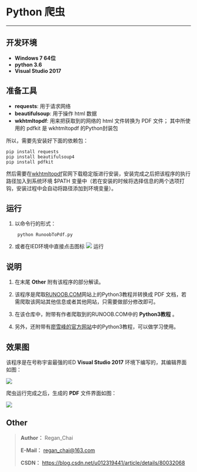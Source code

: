 # Python 爬虫
-------------------------------------------------------------
## 开发环境
  - **Windows 7 64位**
  - **python 3.6**
  - **Visual Studio 2017**


## 准备工具

- **requests**: 用于请求网络
- **beautifulsoup**: 用于操作 html 数据
- **wkhtmltopdf**: 用来把获取到的网络的 html 文件转换为 PDF 文件； 其中所使用的 pdfkit 是 wkhtmltopdf 的Python封装包


所以，需要先安装好下面的依赖包：


    pip install requests
    pip install beautifulsoup4
    pip install pdfkit

然后需要在[wkhtmltopdf](http://wkhtmltopdf.org/downloads.html)官网下载稳定版进行安装，安装完成之后把该程序的执行路径加入到系统环境 $PATH 变量中（若在安装的时候将选择信息的两个选项打钩，安装过程中会自动将路径添加到环境变量）。

## 运行
1. 以命令行的形式：

		python RunoobToPdf.py

2. 或者在IED环境中直接点击图标 ![](https://i.imgur.com/ssy87tr.png) 运行

## 说明

1. 在末尾 **Other** 附有该程序的部分解读。

1. 该程序是爬取[RUNOOB.COM](http://www.runoob.com/python3/python3-tutorial.html)网站上的Python3教程并转换成 PDF 文档，若需爬取该网站其他信息或者其他网站，只需要做部分修改即可。

2. 在该仓库中，附带有作者爬取到的RUNOOB.COM中的 **Python3教程** 。

3. 另外，还附带有[廖雪峰的官方网站](https://www.liaoxuefeng.com/wiki/0014316089557264a6b348958f449949df42a6d3a2e542c000)中的Python3教程，可以做学习使用。




## 效果图
该程序是在号称宇宙最强的IED **Visual Studio 2017** 环境下编写的，其编辑界面如图：

![](https://i.imgur.com/82l1jWe.png)

爬虫运行完成之后，生成的 **PDF** 文件界面如图：

![](https://i.imgur.com/N3cFMxN.png)


## Other

>**Author：** Regan_Chai
>
>**E-Mail：** regan_chai@163.com
>
> **CSDN：** https://blog.csdn.net/u012319441/article/details/80032068

